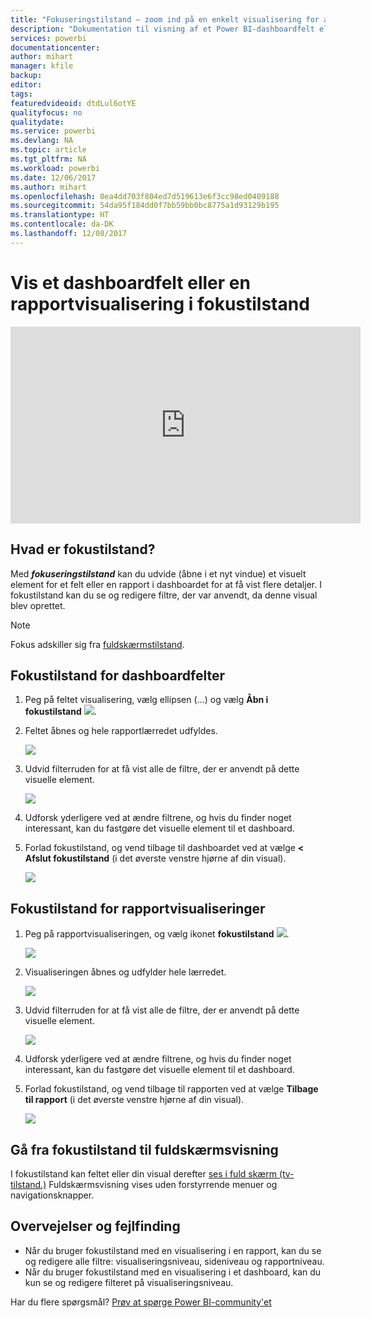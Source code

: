 ```yaml
---
title: "Fokuseringstilstand – zoom ind på en enkelt visualisering for at se flere detaljer."
description: "Dokumentation til visning af et Power BI-dashboardfelt eller -rapportvisualiseringer i fokustilstand, også kaldet pop ud."
services: powerbi
documentationcenter: 
author: mihart
manager: kfile
backup: 
editor: 
tags: 
featuredvideoid: dtdLul6otYE
qualityfocus: no
qualitydate: 
ms.service: powerbi
ms.devlang: NA
ms.topic: article
ms.tgt_pltfrm: NA
ms.workload: powerbi
ms.date: 12/06/2017
ms.author: mihart
ms.openlocfilehash: 0ea4dd703f804ed7d519613e6f3cc98ed0409188
ms.sourcegitcommit: 54da95f184dd0f7bb59bb0bc8775a1d93129b195
ms.translationtype: HT
ms.contentlocale: da-DK
ms.lasthandoff: 12/08/2017
---
```

# <a name="display-a-dashboard-tile-or-report-visual-in-focus-mode"></a>Vis et dashboardfelt eller en rapportvisualisering i fokustilstand
<iframe width="560" height="315" src="https://www.youtube.com/embed/dtdLul6otYE" frameborder="0" allowfullscreen></iframe>


## <a name="what-is-focus-mode"></a>Hvad er fokustilstand?
Med ***fokuseringstilstand*** kan du udvide (åbne i et nyt vindue) et visuelt element for et felt eller en rapport i dashboardet for at få vist flere detaljer.  I fokustilstand kan du se og redigere filtre, der var anvendt, da denne visual blev oprettet.  

> [!NOTE]
> Fokus adskiller sig fra [fuldskærmstilstand](service-fullscreen-mode.md).
> 
## <a name="focus-mode-for-dashboard-tiles"></a>Fokustilstand for dashboardfelter
1. Peg på feltet visualisering, vælg ellipsen (...) og vælg **Åbn i fokustilstand** ![](media/service-focus-mode/power-bi-dashboard-focus-mode.png).  
   
2. Feltet åbnes og hele rapportlærredet udfyldes. 

   ![](media/service-focus-mode/power-bi-tile-focus.png)

3. Udvid filterruden for at få vist alle de filtre, der er anvendt på dette visuelle element.
   
   ![](media/service-focus-mode/power-bi-focus-filters.png)

4. Udforsk yderligere ved at ændre filtrene, og hvis du finder noget interessant, kan du fastgøre det visuelle element til et dashboard.

5. Forlad fokustilstand, og vend tilbage til dashboardet ved at vælge **< Afslut fokustilstand** (i det øverste venstre hjørne af din visual).
   
    ![](media/service-focus-mode/power-bi-tile-exit-focus.png)    


## <a name="focus-mode-for-report-visualizations"></a>Fokustilstand for rapportvisualiseringer

1. Peg på rapportvisualiseringen, og vælg ikonet **fokustilstand** ![](media/service-focus-mode/pbi_popout.jpg).  
   
   ![](media/service-focus-mode/power-bi-hover-focus.png)
2. Visualiseringen åbnes og udfylder hele lærredet. 

   
   ![](media/service-focus-mode/power-bi-display-focus-newer2.png)
3. Udvid filterruden for at få vist alle de filtre, der er anvendt på dette visuelle element.
   
   ![](media/service-focus-mode/power-bi-display-focus-filters.png)
4. Udforsk yderligere ved at ændre filtrene, og hvis du finder noget interessant, kan du fastgøre det visuelle element til et dashboard.   
5. Forlad fokustilstand, og vend tilbage til rapporten ved at vælge **Tilbage til rapport** (i det øverste venstre hjørne af din visual). 
   
    ![](media/service-focus-mode/power-bi-exit-focus-report.png)  

## <a name="go-from-focus-mode-to-full-screen-mode"></a>Gå fra fokustilstand til fuldskærmsvisning
I fokustilstand kan feltet eller din visual derefter [ses i fuld skærm (tv-tilstand.)](service-fullscreen-mode.md) Fuldskærmsvisning vises uden forstyrrende menuer og navigationsknapper.

## <a name="considerations-and-troubleshooting"></a>Overvejelser og fejlfinding
* Når du bruger fokustilstand med en visualisering i en rapport, kan du se og redigere alle filtre: visualiseringsniveau, sideniveau og rapportniveau.    
* Når du bruger fokustilstand med en visualisering i et dashboard, kan du kun se og redigere filteret på visualiseringsniveau.

Har du flere spørgsmål? [Prøv at spørge Power BI-community'et](http://community.powerbi.com/)


